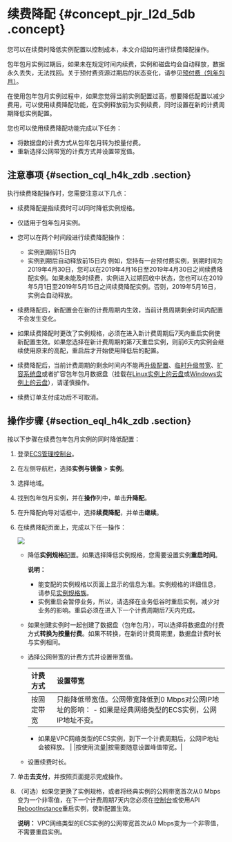 # 续费降配 {#concept_pjr_l2d_5db .concept}

您可以在续费时降低实例配置以控制成本，本文介绍如何进行续费降配操作。

包年包月实例过期后，如果未在规定时间内续费，实例和磁盘均会自动释放，数据永久丢失，无法找回。关于预付费资源过期后的状态变化，请参见[预付费（包年包月）](cn.zh-CN/产品定价/预付费（包年包月）.md#)。

在使用包年包月实例过程中，如果您觉得当前实例配置过高，想要降低配置以减少费用，可以使用续费降配功能，在实例释放前为实例续费，同时设置在新的计费周期降低实例配置。

您也可以使用续费降配功能完成以下任务：

-   将数据盘的计费方式从包年包月转为按量付费。
-   重新选择公网带宽的计费方式并设置带宽值。

## 注意事项 {#section_cql_h4k_zdb .section}

执行续费降配操作时，您需要注意以下几点：

-   续费降配是指续费时可以同时降低实例规格。
-   仅适用于包年包月实例。
-   您可以在两个时间段进行续费降配操作：

    -   实例到期前15日内
    -   实例到期后自动释放前15日内
    例如，您持有一台预付费实例，到期时间为2019年4月30日，您可以在2019年4月16日至2019年4月30日之间续费降配实例。如果未能及时续费，实例进入过期回收中状态，您也可以在2019年5月1日至2019年5月15日之间续费降配实例。否则，2019年5月16日，实例会自动释放。

-   续费降配后，新配置会在新的计费周期内生效，当前计费周期剩余时间内配置不会发生变化。
-   如果续费降配时更改了实例规格，必须在进入新计费周期后7天内重启实例使新配置生效。如果您选择在新计费周期的第7天重启实例，则前6天内实例会继续使用原来的高配，重启后才开始使用降低后的配置。
-   续费降配后，当前计费周期的剩余时间内不能再[升级配置](../cn.zh-CN/实例/升降配实例/升配预付费实例/预付费实例升级配置.md#)、[临时升级带宽](../cn.zh-CN/实例/升降配实例/升配预付费实例/预付费实例临时升级带宽.md#)、[扩容系统盘](../cn.zh-CN/块存储/云盘/扩容云盘/扩容云盘容量.md#)或者扩容包年包月数据盘（挂载在[Linux实例上的云盘](../cn.zh-CN/块存储/云盘/扩容云盘/扩展分区和文件系统_Linux数据盘.md#)或[Windows实例上的云盘](../cn.zh-CN/块存储/云盘/扩容云盘/扩展分区和文件系统_Windows.md#)），请谨慎操作。
-   续费订单支付成功后不可取消。

## 操作步骤 {#section_eql_h4k_zdb .section}

按以下步骤在续费包年包月实例的同时降低配置：

1.  登录[ECS管理控制台](https://ecs.console.aliyun.com)。
2.  在左侧导航栏，选择**实例与镜像** \> **实例**。
3.  选择地域。
4.  找到包年包月实例，并在**操作**列中，单击**升降配**。
5.  在升降配向导对话框中，选择**续费降配**，并单击**继续**。
6.  在续费降配页面上，完成以下任一操作：

    ![](http://static-aliyun-doc.oss-cn-hangzhou.aliyuncs.com/assets/img/9593/15608114755607_zh-CN.png)

    -   降低**实例规格**配置。如果选择降低实例规格，您需要设置实例**重启时间**。

        **说明：** 

        -   能变配的实例规格以页面上显示的信息为准。实例规格的详细信息，请参见[实例规格族](../cn.zh-CN/实例/实例规格族.md#)。
        -   实例重启会暂停业务，所以，请选择在业务低谷时重启实例，减少对业务的影响。重启必须在进入下一个计费周期后7天内完成。
    -   如果创建实例时一起创建了数据盘（包年包月），可以选择将数据盘的付费方式**转换为按量付费**。如果不转换，在新的计费周期里，数据盘计费时长与实例相同。
    -   选择公网带宽的计费方式并设置带宽值。

        |计费方式|设置带宽|
        |:---|:---|
        |按固定带宽|只能降低带宽值。公网带宽降低到0 Mbps对公网IP地址的影响：         -   如果是经典网络类型的ECS实例，公网IP地址不变。
        -   如果是VPC网络类型的ECS实例，到下一个计费周期后，公网IP地址会被释放。
 |
        |按使用流量|按需要随意设置峰值带宽。|

    -   设置续费时长。
7.  单击**去支付**，并按照页面提示完成操作。
8.  （可选）如果您更换了实例规格，或者将经典实例的公网带宽首次从0 Mbps变为一个非零值，在下一个计费周期7天内您必须在[控制台](../cn.zh-CN/实例/管理实例/重启实例.md#)或使用API [RebootInstance](../cn.zh-CN/API参考/实例/RebootInstance.md#)重启实例，使新配置生效。

    **说明：** VPC网络类型的ECS实例的公网带宽首次从0 Mbps变为一个非零值，不需要重启实例。



